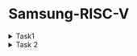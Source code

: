 # Samsung-RISC-V
<details>
<summary> Task1 </summary>
<br>

C based lab video screenshot

![image](https://github.com/user-attachments/assets/4e0d4e62-9dc0-49eb-8151-48c54bb3dd57)


RISC-V based lab video screenshot 

![image](https://github.com/user-attachments/assets/cc716667-9cb9-4ae8-abf7-53629a11ad73)
</details>

<details>
<summary> Task 2</summary>
<br>

![image](https://github.com/user-attachments/assets/acef10e0-bac7-4279-b633-835e9b3c4c05)



![image](https://github.com/user-attachments/assets/85430a05-94d5-4e6b-9121-8ff12303e5ae)

</details>


